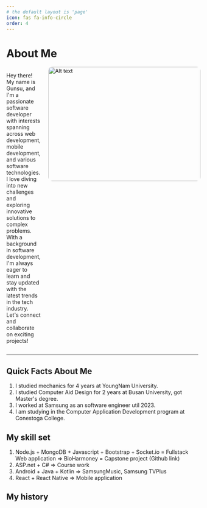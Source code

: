 ```yaml
---
# the default layout is 'page'
icon: fas fa-info-circle
order: 4
---
```

# **About Me**

<div style="display: flex;">
  <div style="flex: 1; margin-right: 20px;">
    <p>Hey there! My name is Gunsu, and I'm a passionate software developer with interests spanning across web development, mobile development, and various software technologies. I love diving into new challenges and exploring innovative solutions to complex problems. With a background in software development, I'm always eager to learn and stay updated with the latest trends in the tech industry. Let's connect and collaborate on exciting projects!</p>
  </div>
  <div style="flex: 1;">
    <img src="https://github.com/lgswin/lgswin.github.io/assets/83533586/1084d21c-0258-4e37-a35e-0c833f860bdc" alt="Alt text" width="400" height="300"  style="border-radius: 10px;"/>
  </div>
</div>

---

## **Quick Facts About Me**

1. I studied mechanics for 4 years at YoungNam University.
2. I studied Computer Aid Design for 2 years at Busan University, got Master's degree.
3. I worked at Samsung as an software engineer util 2023.
4. I am studying in the Computer Application Development program at Conestoga College.

## **My skill set**
1. Node.js + MongoDB + Javascript + Bootstrap + Socket.io = Fullstack Web application 
   => BioHarmoney = Capstone project (Github link)
2. ASP.net + C#
  => Course work
3. Android + Java + Kotlin
  => SamsungMusic, Samsung TVPlus
4. React + React Native
  => Mobile application


## **My history**
